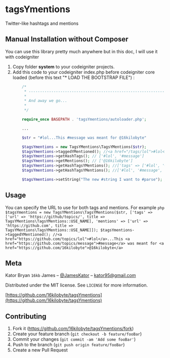 # tagsYmentions
Twitter-like hashtags and mentions

## Manual Installation without Composer
You can use this library pretty much anywhere but in this doc, I will use it with codeigniter
1. Copy folder **system** to your codeigniter projects.
2. Add this code to your codeigniter index.php before codeigniter core loaded (before this text "* LOAD THE BOOTSTRAP FILE") :
    ```php
		/*
		 * --------------------------------------------------------------------
		 *
		 * And away we go...
		 *
		 */

		require_once BASEPATH . 'tagsYmentions/autoloader.php';
    
		...

		$str = "#lol...This #message was meant for @16kilobyte"

		$tagsYmentions = new TagsYMentions\TagsYMentions($str);
		$tagsYmentions->taggedYMentioned(); //<a href="/tags/lol">#lol</a>...This <a href="/tags/message">#message</a> was meant for <a href="/users/16kilobyte">@16kilobyte</a>
		$tagsYmentions->getHashTags(); // ['#lol', '#message']
		$tagsYmentions->getMentions(); // ['@16kilobyte']
		$tagsYmentions->getHashTagsYMentions(); //['tags' => ['#lol', '#message'], 'mentions' => ['@16kilobyte']]
		$tagsYmentions->getHashTagsYMentions(); //['#lol', '#message', '@16kilobyte']

		$tagsYmentions->setString("The new #string I want to #parse"); // Changes the game.
    ```
## Usage
You can specify the URL to use for both tags and mentions. For example
	```php
		$tagsYmentions = new TagsYMentions\TagsYMentions($str, ['tags' => ['url' => 'https://github/topics/', title => TagsYMentions\TagsYMentions::USE_NAME], 'mentions' => ['url' => 'https://github.com', title => TagsYMentions\TagsYMentions::USE_NAME]]);
		$tagsYmentions->taggedYMentioned(); //<a href="https://github.com/topics/lol">#lol</a>...This <a href="https://github.com/topics/message">#message</a> was meant for <a href="https://github.com/16kilobyte">@16kilobyte</a>
	```

## Meta

Kator Bryan `16kb` James – [@JamesKator](https://twitter.com/JamesKator) – kator95@gmail.com

Distributed under the MIT license. See ``LICENSE`` for more information.

[https://github.com/16kilobyte/tagsYmentions](https://github.com/16kilobyte/tagsYmentions)

## Contributing

1. Fork it (<https://github.com/16kilobyte/tagsYmentions/fork>)
2. Create your feature branch (`git checkout -b feature/fooBar`)
3. Commit your changes (`git commit -am 'Add some fooBar'`)
4. Push to the branch (`git push origin feature/fooBar`)
5. Create a new Pull Request
